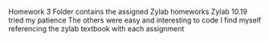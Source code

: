 Homework 3 Folder contains the assigned Zylab homeworks
Zylab 10.19 tried my patience
The others were easy and interesting to code
I find myself referencing the zylab textbook with each assignment
